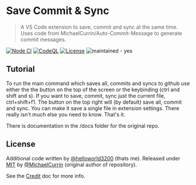 # Save Commit & Sync
> A VS Code extension to save, commit and sync at the same time. Uses code from MichaelCurrin/Auto-Commit-Message to generate commit messages.

<!-- Badges mostly generated with https://michaelcurrin.github.io/badge-generator/#/ -->

[![Node CI](https://github.com/helloworld3200/save-commit-sync/workflows/Node%20CI/badge.svg)](https://github.com/helloworld3200/save-commit-sync/actions?query=workflow:"Node+CI")
[![CodeQL](https://github.com/helloworld3200/save-commit-sync/workflows/CodeQL/badge.svg)](https://github.com/helloworld3200/save-commit-sync/actions?query=workflow%3ACodeQL)
[![License](https://img.shields.io/badge/License-MIT-blue)](#license "Go to License section")
![maintained - yes](https://img.shields.io/badge/maintained-yes-blue)

## Tutorial

To run the main command which saves all, commits and syncs to github use 
either the the button on the top of the screen or the keybinding (ctrl and shift and s).
If you want to save, commit, sync just the current file, ctrl+shift+f1.
The button on the top right will (by default) save all, commit and sync. You can make it
save a single file in extension settings.
There really isn't much else you need to know. That's it.

There is documentation in the /docs folder for the original repo.

## License

Additional code written by [@helloworld3200](https://github.com/helloworld3200) (thats me).
Released under [MIT](/LICENSE) by [@MichaelCurrin](https://github.com/MichaelCurrin) (original author of repository).

See the [Credit](/docs/other/credit.md) doc for more info.
